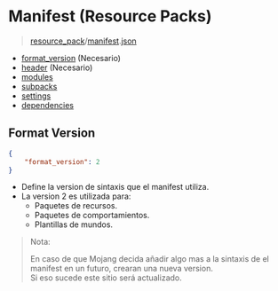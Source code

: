 # Manifest (Resource Packs)
> [resource_pack](../resource_packs/)/[manifest](../behavior_packs/manifest.json).[json](https://wiki.bedrock.dev/guide/understanding-json.html)

- [format_version](#format-version) (Necesario)
- [header]() (Necesario)
- [modules]()
- [subpacks]()
- [settings]()
- [dependencies]()

## Format Version
```json
{
    "format_version": 2
}
```
- Define la version de sintaxis que el manifest utiliza.
- La version 2 es utilizada para:
    - Paquetes de recursos.
    - Paquetes de comportamientos.
    - Plantillas de mundos.
> Nota:
>
> En caso de que Mojang decida añadir algo mas a la sintaxis de el manifest en un futuro, crearan una nueva version.<br>
> Si eso sucede este sitio será actualizado.